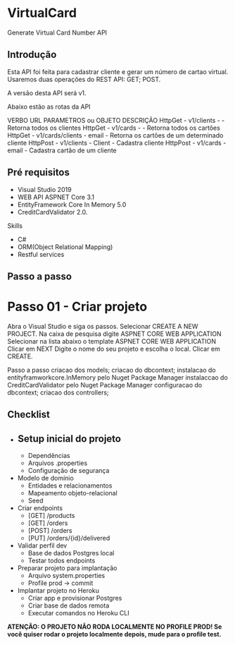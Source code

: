 # VirtualCard
Generate Virtual Card Number API


## Introdução
Esta API foi feita para cadastrar cliente e gerar um número de cartao virtual. Usaremos duas operações do REST API: GET; POST.

A versão desta API será v1.

Abaixo estão as rotas da API

VERBO       URL                 PARAMETROS ou OBJETO      DESCRIÇÃO
HttpGet   - v1/clients       -                          - Retorna todos os clientes 
HttpGet   - v1/cards         -                          - Retorna todos os cartões
HttpGet   - v1/cards/clients -  email                   - Retorna os cartões de um determinado cliente 
HttpPost  - v1/clients       -  Client                  - Cadastra cliente
HttpPost   - v1/cards        -  email                   - Cadastra cartão de um cliente


## Pré requisitos
  - Visual Studio 2019
  - WEB API ASPNET Core 3.1
  - EntityFramework Core In Memory 5.0
  - CreditCardValidator 2.0. 

Skills
  - C#
  - ORM(Object Relational Mapping)
  - Restful services


## Passo a passo

# Passo 01 - Criar projeto

Abra o Visual Studio e siga os passos.
Selecionar CREATE A NEW PROJECT.
Na caixa de pesquisa digite ASPNET CORE WEB APPLICATION
Selecionar na lista abaixo o template ASPNET CORE WEB APPLICATION
Clicar em NEXT
Digite o nome do seu projeto e escolha o local.
Clicar em CREATE.


Passo a passo
criacao dos models;
criacao do dbcontext;
instalacao do entityframworkcore.InMemory pelo Nuget Package Manager
instalaccao do CreditCardValidator pelo Nuget Package Manager
configuracao do dbcontext;
criacao dos controllers;

## Checklist
  
- Setup inicial do projeto
  - 
  - Dependências
  - Arquivos .properties
  - Configuração de segurança
- Modelo de domínio
  - Entidades e relacionamentos
  - Mapeamento objeto-relacional
  - Seed
- Criar endpoints
  - [GET] /products
  - [GET] /orders
  - [POST] /orders
  - [PUT] /orders/{id}/delivered
- Validar perfil dev
  - Base de dados Postgres local
  - Testar todos endpoints
- Preparar projeto para implantação
  - Arquivo system.properties
  - Profile prod -> commit
- Implantar projeto no Heroku
  - Criar app e provisionar Postgres
  - Criar base de dados remota
  - Executar comandos no Heroku CLI

**ATENÇÃO: O PROJETO NÃO RODA LOCALMENTE NO PROFILE PROD! Se você quiser rodar o projeto localmente depois, mude para o profile test.**
